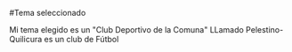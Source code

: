 #Tema seleccionado

Mi tema elegido es un "Club Deportivo de la Comuna"
LLamado Pelestino-Quilicura es un club de Fútbol 